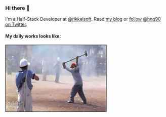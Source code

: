 ### Hi there 👋

I'm a Half-Stack Developer at [@rikkeisoft](https://rikkeisoft.com/). Read [my blog](https://huynq.net/) or [follow @hnq90 on Twitter](https://twitter.com/hnq90).

#### My daily works looks like:

![daily work](https://github.com/hnq90/hnq90/raw/master/daily-work.gif)
